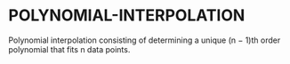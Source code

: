 # POLYNOMIAL-INTERPOLATION
Polynomial interpolation consisting of determining a unique (n − 1)th order polynomial that fits n data points.
